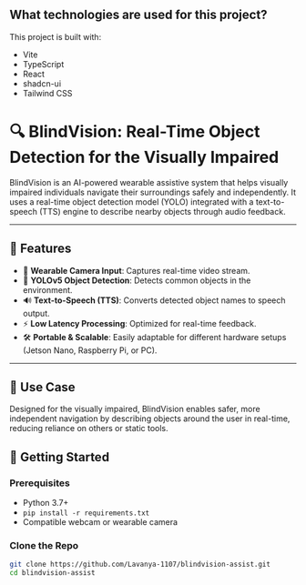 ## What technologies are used for this project?

This project is built with:

- Vite
- TypeScript
- React
- shadcn-ui
- Tailwind CSS

# 🔍 BlindVision: Real-Time Object Detection for the Visually Impaired

BlindVision is an AI-powered wearable assistive system that helps visually impaired individuals navigate their surroundings safely and independently. It uses a real-time object detection model (YOLO) integrated with a text-to-speech (TTS) engine to describe nearby objects through audio feedback.

---

## 🧠 Features

- 🎥 **Wearable Camera Input**: Captures real-time video stream.
- 🧠 **YOLOv5 Object Detection**: Detects common objects in the environment.
- 🔊 **Text-to-Speech (TTS)**: Converts detected object names to speech output.
- ⚡ **Low Latency Processing**: Optimized for real-time feedback.
- 🛠️ **Portable & Scalable**: Easily adaptable for different hardware setups (Jetson Nano, Raspberry Pi, or PC).

---

## 🎯 Use Case

Designed for the visually impaired, BlindVision enables safer, more independent navigation by describing objects around the user in real-time, reducing reliance on others or static tools.


## 🚀 Getting Started

### Prerequisites

- Python 3.7+
- `pip install -r requirements.txt`
- Compatible webcam or wearable camera

### Clone the Repo

```bash
git clone https://github.com/Lavanya-1107/blindvision-assist.git
cd blindvision-assist


